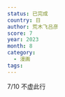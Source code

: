 ```yaml
---
status: 已完成
country: 日
author: 荒木飞吕彦
score: 7
year: 2023
month: 8
category:
  - 漫画
tags:
---
```

7/10 不虚此行
